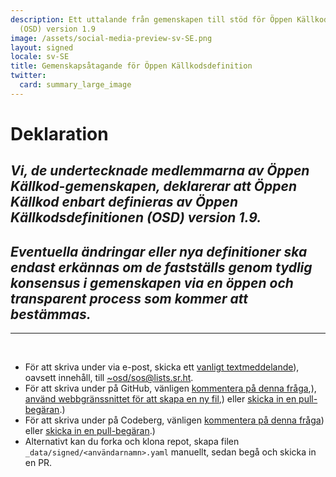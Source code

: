 ```yaml
---
description: Ett uttalande från gemenskapen till stöd för Öppen Källkodsdefinitionen
  (OSD) version 1.9
image: /assets/social-media-preview-sv-SE.png
layout: signed
locale: sv-SE
title: Gemenskapsåtagande för Öppen Källkodsdefinition
twitter:
  card: summary_large_image
---
```

# **Deklaration**

## *Vi, de undertecknade medlemmarna av Öppen Källkod-gemenskapen, deklarerar att Öppen Källkod enbart definieras av Öppen Källkodsdefinitionen (OSD) version 1.9.*

## *Eventuella ändringar eller nya definitioner ska endast erkännas om de fastställs genom tydlig konsensus i gemenskapen via en öppen och transparent process som kommer att bestämmas.*

---
<br>

- För att skriva under via e-post, skicka ett [vanligt textmeddelande](https://useplaintext.email/)), oavsett innehåll, till [~osd/sos@lists.sr.ht](mailto:~osd/sos@lists.sr.ht).
- För att skriva under på GitHub, vänligen [kommentera på denna fråga](https://github.com/OpenSourceDefinition/sos/issues/1),), [använd webbgränssnittet för att skapa en ny fil](https://github.com/OpenSourceDefinition/sos/new/main/_data/signed),) eller [skicka in en pull-begäran](https://github.com/OpenSourceDefinition/sos/pulls).)
- För att skriva under på Codeberg, vänligen [kommentera på denna fråga](https://codeberg.org/osd/sos/issues/1)) eller [skicka in en pull-begäran](https://codeberg.org/osd/sos/pulls).)
- Alternativt kan du forka och klona repot, skapa filen `_data/signed/<användarnamn>.yaml` manuellt, sedan begå och skicka in en PR.
